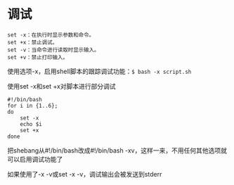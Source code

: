 # 调试

```
set -x：在执行时显示参数和命令。
set +x：禁止调试。
set -v：当命令进行读取时显示输入。
set +v：禁止打印输入。
```

使用选项-x，启用shell脚本的跟踪调试功能：`$ bash -x script.sh`

使用set -x和set +x对脚本进行部分调试

```shell
#!/bin/bash
for i in {1..6}; 
do     
    set -x     
    echo $i     
    set +x 
done
```

把shebang从#!/bin/bash改成#!/bin/bash -xv，这样一来，不用任何其他选项就可以启用调试功能了

如果使用了-x -v或set -x -v，调试输出会被发送到stderr
